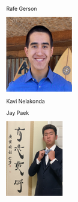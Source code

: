 Rafe Gerson

<img src="https://raw.githubusercontent.com/gman-ui/ECE196Project/main/website/site_resources/RafeGerson.jpg" width="175" height="200">

Kavi Nelakonda

Jay Paek

<img src="https://raw.githubusercontent.com/gman-ui/ECE196Project/main/website/site_resources/JayPaek.jpg" width="150" height="200">
